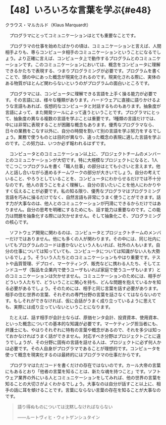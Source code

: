 # 【48】いろいろな言葉を学ぶ{#e48}

<div class="author">クラウス・マルカルド（Klaus Marquardt）</div>

　プログラマにとってコミュニケーションはとても重要なことです。

　プログラマの仕事を始めたばかりの頃は、コミュニケーションと言えば、人間相手よりも、専らコンピュータ相手のコミュニケーションということになるでしょう。より正確に言えば、コンピュータ上で動作するプログラムとのコミュニケーションです。このコミュニケーションにおいては、概念をコンピュータに理解できるかたちで表現する、つまりプログラミングが必要です。プログラムを書くことで、頭の中にあった概念が現実化されるのです。現実化される際に、実体のある物質がほとんど関わらないというのがプログラムの面白いところです。

　プログラマには、コンピュータに理解できる言語を上手く操る能力が必要です。その言語には、様々な種類があります。ハードウェアに直接に語りかけるような言語もあれば、仮想的なコンピュータと対話するものもあります。抽象度が言語によって、また開発ツールによって違うということです。プログラマにとって、抽象度の異なる複数の言語を学ぶことは重要です。1種類の言語だけでは、中には非常に表現することが困難な概念もあります。優秀なプログラマなら、日々の業務をこなす以外に、自分の時間を割いて別の言語を学ぶ努力をするでしょう。業務で使うものとは目的が異なり、違った概念の表現に適した言語を学ぶのです。この努力は、いつか必ず報われるはずです。

　コンピュータとのコミュニケーション以上に、プロジェクトチームのメンバーとのコミュニケーションが大切です。特に大規模なプロジェクトになると、1人でこつこつプログラムを書く「職人仕事」の部分はとても小さいと言えます。他人と話し合いながら進めるチームワークの部分が大きいでしょう。自分の考えていること、やろうとしていることを、コンピュータにわからせるだけでは不十分なのです。他人の言うことをよく理解し、自分の言いたいことを他人にわかりやすく伝えることが必要です。私の知る限り、優秀なプログラマはプログラミング言語を巧みに操るだけでなく、自然言語も非常にうまく使うことができます。話す力が大事なのは、他人とのコミュニケーションが円滑にできるからだけではありません。自分の思考を明確にするためにも、話す能力は重要なのです。この能力は問題を抽象化する際には欠かせません。そして抽象化こそ、プログラミングの核心です。

　ソフトウェア開発に関わるのは、コンピュータとプロジェクトチームのメンバーだけではありません。他にも多くの人が関わります。その中には、同じ社内にいてもプログラムのコードは書かないという人もいれば、社外の人もいます。自分の仕事については知っていても、コンピュータについては知識がない人も大勢いるでしょう。そういう人たちとのコミュニケーションもやはり重要です。テストや品質管理、デプロイ、マーケティング、販売などに携わる人たち、そしてエンドユーザ（製品を企業内で使うユーザもいれば家庭で使うユーザもいます）とのコミュニケーションは欠かせません。コミュニケーションのためには、相手がどういう人たちで、どういうことに関心を持ち、どんな問題を抱えているかを知る必要があるでしょう。そのためには、相手と同じ言葉を話す必要があります。相手の住む世界の言葉、それぞれの専門分野の言葉を話さなくてはならないのです。もしそれができなければ、仮に会話がうまく成り立っているように思えても、実際には成り立っていないということになります。

　たとえば、話す相手が会計士ならば、原価センタ会計、投資資本、使用資本、といった概念についての基本的な知識が必要です。マーケティング担当者にも、弁護士にも、やはりそれぞれに特有の言葉や概念があるので、それを多少は知っておかなければうまく話ができません。対応すべき分野はプロジェクトごとに違うでしょうが、その分野に固有の言語を話せる人は、プロジェクトに必ず何人かは必要です。その人自身がプログラマであることが理想的です。コンピュータを使って概念を現実化するのは最終的にはプログラマの仕事だからです。

　プログラマはただコードを書くだけの存在ではないのです。カール大帝の言葉にもあるとおり「他者の言葉を知ることは、新たな魂を持つこと」です。ソフトウェア業界の外にいる人とコミュニケーションをしてみれば、他の世界の言葉を知ることの大切さがよくわかるでしょう。大事なのは自分が話すこと以上に、相手の話に耳を傾けることです。言葉にならない言葉の存在を知ることが大事なのです。

> 語り得ぬものについては沈黙しなければならない
>
> <div class="cite_author">――ルートヴィヒ・ウィトゲンシュタイン</div>
